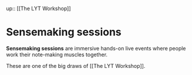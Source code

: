 up:: [[The LYT Workshop]]

# Sensemaking sessions
**Sensemaking sessions** are immersive hands-on live events where people work their note-making muscles together.

These are one of the big draws of [[The LYT Workshop]].